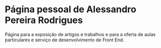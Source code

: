 # Página pessoal de Alessandro Pereira Rodrigues

Página para a exposição de artigos e trabalhos e para a oferta de aulas particulares e serviço de desenvolvimento de Front End.